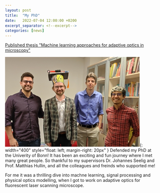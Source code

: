 ```yaml
---
layout: post
title:  "My PhD"
date:   2022-07-04 12:00:00 +0200
excerpt_separator: <!--excerpt-->
categories: [news]
---
```


[Published thesis "Machine learning approaches for adaptive optics in microscopy"](https://bonndoc.ulb.uni-bonn.de/xmlui/handle/20.500.11811/10822)

![phd](/assets/portfolio/Ivan_PhD_defence.jpg){: width="400" style="float: left; margin-right: 20px" }
Defended my PhD at the Univerity of Bonn! It has been an exciting and fun journey where I met many great people. So thankful to my supervisors Dr. Johannes Seelig and Prof. Matthias Hullin, and all the colleagues and freinds who supported me!

For me it was a thrilling dive into machne learning, signal processing and physical optics modelling, when I got to work on adaptive optics for fluorescent laser scanning microscope.